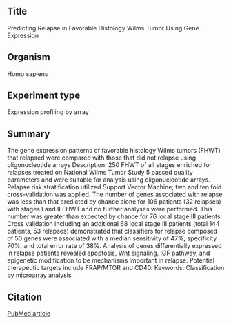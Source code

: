 ## Title
Predicting Relapse in Favorable Histology Wilms Tumor Using Gene Expression

## Organism
Homo sapiens

## Experiment type
Expression profiling by array

## Summary
The gene expression patterns of favorable histology Wilms tumors (FHWT) that relapsed were compared with those that did not relapse using oligonucleotide arrays Description:  250 FHWT of all stages enriched for relapses treated on National Wilms Tumor Study 5 passed quality parameters and were suitable for analysis using oligonucleotide arrays. Relapse risk stratification utilized Support Vector Machine; two and ten fold cross-validation was applied. The number of genes associated with relapse was less than that predicted by chance alone for 106 patients (32 relapses) with stages I and II FHWT and no further analyses were performed.  This number was greater than expected by chance for 76 local stage III patients.  Cross validation including an additional 68 local stage III patients (total 144 patients, 53 relapses) demonstrated that classifiers for relapse composed of 50 genes were associated with a median sensitivity of 47%, specificity 70%, and total error rate of 38%.  Analysis of genes differentially expressed in relapse patients revealed apoptosis, Wnt signaling, IGF pathway, and epigenetic modification to be mechanisms important in relapse. Potential therapeutic targets include FRAP/MTOR and CD40. Keywords: Classification by microarray analysis

## Citation
[PubMed article](https://www.ncbi.nlm.nih.gov/pubmed/19208794)

